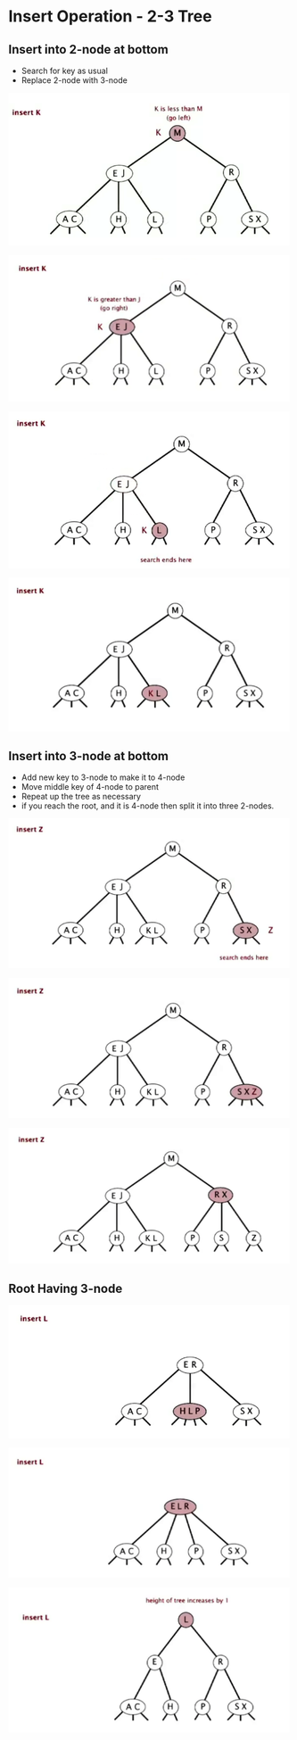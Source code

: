 # Insert Operation - 2-3 Tree

## Insert into 2-node at bottom

* Search for key as usual
* Replace 2-node with 3-node

![](<../../../../.gitbook/assets/image (49) (1).png>)

![](<../../../../.gitbook/assets/image (73).png>)

![](<../../../../.gitbook/assets/image (41) (1).png>)

![](<../../../../.gitbook/assets/image (80) (1).png>)

## Insert into 3-node at bottom

* Add new key to 3-node to make it to 4-node
* Move middle key of 4-node to parent
* Repeat up the tree as necessary
* if you reach the root, and it is 4-node then split it into three 2-nodes.

![](<../../../../.gitbook/assets/image (68) (1).png>)

![](<../../../../.gitbook/assets/image (77) (1).png>)

![](<../../../../.gitbook/assets/image (72) (1).png>)

## Root Having 3-node

![](<../../../../.gitbook/assets/image (70).png>)

![](<../../../../.gitbook/assets/image (58) (1).png>)

![](<../../../../.gitbook/assets/image (33).png>)
